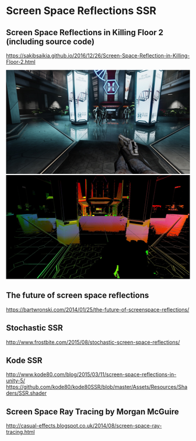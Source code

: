 # Screen Space Reflections SSR

## Screen Space Reflections in Killing Floor 2 (including source code)

https://sakibsaikia.github.io/2016/12/26/Screen-Space-Reflection-in-Killing-Floor-2.html

![](KF2-SSR-1.jpg)
![](KF2-SSR-4.jpg)

## The future of screen space reflections
https://bartwronski.com/2014/01/25/the-future-of-screenspace-reflections/

## Stochastic SSR
http://www.frostbite.com/2015/08/stochastic-screen-space-reflections/


## Kode SSR
http://www.kode80.com/blog/2015/03/11/screen-space-reflections-in-unity-5/
https://github.com/kode80/kode80SSR/blob/master/Assets/Resources/Shaders/SSR.shader

## Screen Space Ray Tracing by Morgan McGuire
http://casual-effects.blogspot.co.uk/2014/08/screen-space-ray-tracing.html
